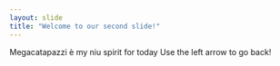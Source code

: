 ```yaml
---
layout: slide
title: "Welcome to our second slide!"
---
```

Megacatapazzi è my niu spirit for today
Use the left arrow to go back!

